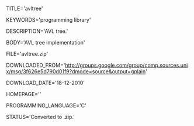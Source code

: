 
TITLE='avltree'

KEYWORDS='programming library'

DESCRIPTION='AVL tree.'

BODY='AVL tree implementation'

FILE='avltree.zip'

DOWNLOADED_FROM='http://groups.google.com/group/comp.sources.unix/msg/3f626e5d790d01f9?dmode=source&output=gplain'

DOWNLOAD_DATE='18-12-2010'

HOMEPAGE=''

PROGRAMMING_LANGUAGE='C'

STATUS='Converted to .zip.'